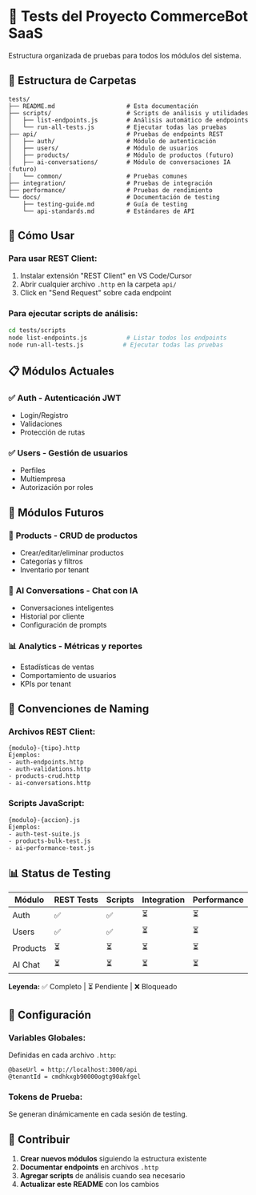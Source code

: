 # 🧪 **Tests del Proyecto CommerceBot SaaS**

Estructura organizada de pruebas para todos los módulos del sistema.

## 📁 **Estructura de Carpetas**

```
tests/
├── README.md                    # Esta documentación
├── scripts/                     # Scripts de análisis y utilidades
│   ├── list-endpoints.js        # Análisis automático de endpoints
│   └── run-all-tests.js         # Ejecutar todas las pruebas
├── api/                         # Pruebas de endpoints REST
│   ├── auth/                    # Módulo de autenticación
│   ├── users/                   # Módulo de usuarios
│   ├── products/                # Módulo de productos (futuro)
│   ├── ai-conversations/        # Módulo de conversaciones IA (futuro)
│   └── common/                  # Pruebas comunes
├── integration/                 # Pruebas de integración
├── performance/                 # Pruebas de rendimiento
└── docs/                        # Documentación de testing
    ├── testing-guide.md         # Guía de testing
    └── api-standards.md         # Estándares de API
```

## 🚀 **Cómo Usar**

### **Para usar REST Client:**
1. Instalar extensión "REST Client" en VS Code/Cursor
2. Abrir cualquier archivo `.http` en la carpeta `api/`
3. Click en "Send Request" sobre cada endpoint

### **Para ejecutar scripts de análisis:**
```bash
cd tests/scripts
node list-endpoints.js           # Listar todos los endpoints
node run-all-tests.js           # Ejecutar todas las pruebas
```

## 📋 **Módulos Actuales**

### ✅ **Auth** - Autenticación JWT
- Login/Registro
- Validaciones
- Protección de rutas

### ✅ **Users** - Gestión de usuarios  
- Perfiles
- Multiempresa
- Autorización por roles

## 🔮 **Módulos Futuros**

### 🛒 **Products** - CRUD de productos
- Crear/editar/eliminar productos
- Categorías y filtros
- Inventario por tenant

### 🤖 **AI Conversations** - Chat con IA
- Conversaciones inteligentes
- Historial por cliente
- Configuración de prompts

### 📊 **Analytics** - Métricas y reportes
- Estadísticas de ventas
- Comportamiento de usuarios
- KPIs por tenant

## 🎯 **Convenciones de Naming**

### **Archivos REST Client:**
```
{modulo}-{tipo}.http
Ejemplos:
- auth-endpoints.http
- auth-validations.http
- products-crud.http
- ai-conversations.http
```

### **Scripts JavaScript:**
```
{modulo}-{accion}.js
Ejemplos:
- auth-test-suite.js
- products-bulk-test.js
- ai-performance-test.js
```

## 📊 **Status de Testing**

| Módulo | REST Tests | Scripts | Integration | Performance |
|--------|------------|---------|-------------|-------------|
| Auth | ✅ | ✅ | ⏳ | ⏳ |
| Users | ✅ | ✅ | ⏳ | ⏳ |
| Products | ⏳ | ⏳ | ⏳ | ⏳ |
| AI Chat | ⏳ | ⏳ | ⏳ | ⏳ |

**Leyenda:** ✅ Completo | ⏳ Pendiente | ❌ Bloqueado

## 🔧 **Configuración**

### **Variables Globales:**
Definidas en cada archivo `.http`:
```http
@baseUrl = http://localhost:3000/api
@tenantId = cmdhkxgb90000ogtg90akfgel
```

### **Tokens de Prueba:**
Se generan dinámicamente en cada sesión de testing.

## 📝 **Contribuir**

1. **Crear nuevos módulos** siguiendo la estructura existente
2. **Documentar endpoints** en archivos `.http`
3. **Agregar scripts** de análisis cuando sea necesario
4. **Actualizar este README** con los cambios 
